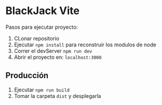 # BlackJack Vite

Pasos para ejecutar proyecto:

1. CLonar repositorio
2. Ejecutar ```npm install``` para reconstruir los modulos de node
3. Correr el devServer ```npm run dev```
4. Abrir el proyecto en: ```localhost:3000```

## Producción

1. Ejecutar ```npm run build```
2. Tomar la carpeta ```dist``` y desplegarla
